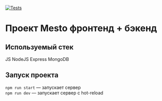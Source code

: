 [![Tests](https://github.com/BJuice1984/express-mesto-gha/actions/workflows/tests-14-sprint.yml/badge.svg)](https://github.com/BJuice1984/express-mesto-gha/actions/workflows/tests-14-sprint.yml)
# Проект Mesto фронтенд + бэкенд



## Используемый стек
JS
NodeJS
Express
MongoDB

## Запуск проекта

`npm run start` — запускает сервер   
`npm run dev` — запускает сервер с hot-reload
